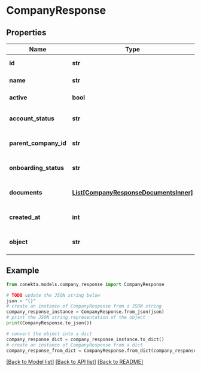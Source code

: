 # CompanyResponse


## Properties

Name | Type | Description | Notes
------------ | ------------- | ------------- | -------------
**id** | **str** | The unique identifier for the company. | 
**name** | **str** | The name of the company. | 
**active** | **bool** | Indicates if the company is active. | 
**account_status** | **str** | The current status of the company&#39;s account. | 
**parent_company_id** | **str** | The identifier of the parent company, if any. | [optional] 
**onboarding_status** | **str** | The current status of the company&#39;s onboarding process. | 
**documents** | [**List[CompanyResponseDocumentsInner]**](CompanyResponseDocumentsInner.md) | A list of documents related to the company. | 
**created_at** | **int** | Timestamp of when the company was created. | 
**object** | **str** | The type of object, typically \&quot;company\&quot;. | 

## Example

```python
from conekta.models.company_response import CompanyResponse

# TODO update the JSON string below
json = "{}"
# create an instance of CompanyResponse from a JSON string
company_response_instance = CompanyResponse.from_json(json)
# print the JSON string representation of the object
print(CompanyResponse.to_json())

# convert the object into a dict
company_response_dict = company_response_instance.to_dict()
# create an instance of CompanyResponse from a dict
company_response_from_dict = CompanyResponse.from_dict(company_response_dict)
```
[[Back to Model list]](../README.md#documentation-for-models) [[Back to API list]](../README.md#documentation-for-api-endpoints) [[Back to README]](../README.md)


